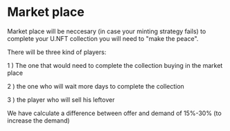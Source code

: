 # Market place

Market place will be neccesary (in case your minting strategy fails) to complete your U.NFT collection you will need to "make the peace".

There will be three kind of players:&#x20;

1 ) The one that would need to complete the collection buying in the market place

2 ) the one who will wait more days to complete the collection

3 ) the player who will sell his leftover

We have calculate a difference between offer and demand of 15%-30% (to increase the demand)
